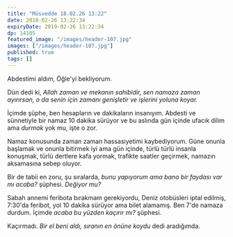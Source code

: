 ```yaml
---
title: "Müsvedde 18.02.26 13:22"
date: 2018-02-26 13:22:34
expiryDate: 2019-02-26 13:22:34
dp: 14105
featured_image: "/images/header-107.jpg"
images: ["/images/header-107.jpg"]
published: true
tags: []
---
```




Abdestimi aldım, Öğle'yi bekliyorum. 

Dün dedi ki, *Allah zaman ve mekanın sahibidir, sen namaza zaman ayırırsan, o
da senin için zamanı genişletir ve işlerini yoluna koyar.*

İçimde şüphe, ben hesapların ve dakikaların insanıyım. Abdesti ve sünnetiyle bir
namaz 10 dakika sürüyor ve bu aslında gün içinde ufacık dilim ama *durmak* yok
mu, işte o zor.

Namaz konusunda zaman zaman hassasiyetimi kaybediyorum. Güne onunla başlamak ve
onunla bitirmek iyi ama gün içinde, türlü türlü insanla konuşmak, türlü
dertlere kafa yormak, trafikte saatler geçirmek, namazın aksamasına sebep oluyor. 

Bir de tabii en zoru, şu sıralarda, *bunu yapıyorum ama bana bir faydası var mı
acaba?* şüphesi. *Değiyor mu?* 

Sabah annemi feribota bırakmam gerekiyordu, Deniz otobüsleri iptal edilmiş,
7:30'da feribot, yol 10 dakika sürüyor ama bilet alamamış. Ben 7'de namaza
durdum. İçimde *acaba bu yüzden kaçırır mı?* şüphesi.

Kaçırmadı. *Bir el beni aldı, sıranın en önüne koydu* dedi aradığımda. 

